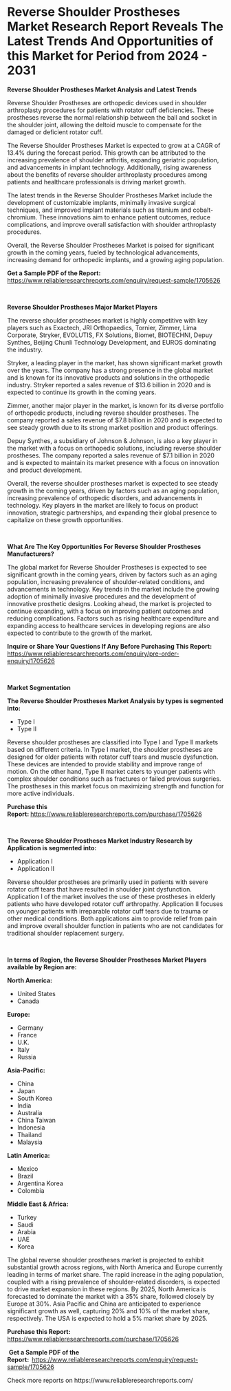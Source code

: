 <p><h1>Reverse Shoulder Prostheses Market Research Report Reveals The Latest Trends And Opportunities of this Market for Period from 2024 - 2031</h1></p><p><strong>Reverse Shoulder Prostheses Market Analysis and Latest Trends</strong></p>
<p><p>Reverse Shoulder Prostheses are orthopedic devices used in shoulder arthroplasty procedures for patients with rotator cuff deficiencies. These prostheses reverse the normal relationship between the ball and socket in the shoulder joint, allowing the deltoid muscle to compensate for the damaged or deficient rotator cuff.</p><p>The Reverse Shoulder Prostheses Market is expected to grow at a CAGR of 13.4% during the forecast period. This growth can be attributed to the increasing prevalence of shoulder arthritis, expanding geriatric population, and advancements in implant technology. Additionally, rising awareness about the benefits of reverse shoulder arthroplasty procedures among patients and healthcare professionals is driving market growth.</p><p>The latest trends in the Reverse Shoulder Prostheses Market include the development of customizable implants, minimally invasive surgical techniques, and improved implant materials such as titanium and cobalt-chromium. These innovations aim to enhance patient outcomes, reduce complications, and improve overall satisfaction with shoulder arthroplasty procedures.</p><p>Overall, the Reverse Shoulder Prostheses Market is poised for significant growth in the coming years, fueled by technological advancements, increasing demand for orthopedic implants, and a growing aging population.</p></p>
<p><strong>Get a Sample PDF of the Report:&nbsp;</strong> <a href="https://www.reliableresearchreports.com/enquiry/request-sample/1705626">https://www.reliableresearchreports.com/enquiry/request-sample/1705626</a></p>
<p>&nbsp;</p>
<p><strong>Reverse Shoulder Prostheses Major Market Players</strong></p>
<p><p>The reverse shoulder prostheses market is highly competitive with key players such as Exactech, JRI Orthopaedics, Tornier, Zimmer, Lima Corporate, Stryker, EVOLUTIS, FX Solutions, Biomet, BIOTECHNI, Depuy Synthes, Beijing Chunli Technology Development, and EUROS dominating the industry.</p><p>Stryker, a leading player in the market, has shown significant market growth over the years. The company has a strong presence in the global market and is known for its innovative products and solutions in the orthopedic industry. Stryker reported a sales revenue of $13.6 billion in 2020 and is expected to continue its growth in the coming years.</p><p>Zimmer, another major player in the market, is known for its diverse portfolio of orthopedic products, including reverse shoulder prostheses. The company reported a sales revenue of $7.8 billion in 2020 and is expected to see steady growth due to its strong market position and product offerings.</p><p>Depuy Synthes, a subsidiary of Johnson & Johnson, is also a key player in the market with a focus on orthopedic solutions, including reverse shoulder prostheses. The company reported a sales revenue of $7.1 billion in 2020 and is expected to maintain its market presence with a focus on innovation and product development.</p><p>Overall, the reverse shoulder prostheses market is expected to see steady growth in the coming years, driven by factors such as an aging population, increasing prevalence of orthopedic disorders, and advancements in technology. Key players in the market are likely to focus on product innovation, strategic partnerships, and expanding their global presence to capitalize on these growth opportunities.</p></p>
<p>&nbsp;</p>
<p><strong>What Are The Key Opportunities For Reverse Shoulder Prostheses Manufacturers?</strong></p>
<p><p>The global market for Reverse Shoulder Prostheses is expected to see significant growth in the coming years, driven by factors such as an aging population, increasing prevalence of shoulder-related conditions, and advancements in technology. Key trends in the market include the growing adoption of minimally invasive procedures and the development of innovative prosthetic designs. Looking ahead, the market is projected to continue expanding, with a focus on improving patient outcomes and reducing complications. Factors such as rising healthcare expenditure and expanding access to healthcare services in developing regions are also expected to contribute to the growth of the market.</p></p>
<p><strong>Inquire or Share Your Questions If Any Before Purchasing This Report:</strong> <a href="https://www.reliableresearchreports.com/enquiry/pre-order-enquiry/1705626">https://www.reliableresearchreports.com/enquiry/pre-order-enquiry/1705626</a></p>
<p>&nbsp;</p>
<p><strong>Market Segmentation</strong></p>
<p><strong>The Reverse Shoulder Prostheses Market Analysis by types is segmented into:</strong></p>
<p><ul><li>Type I</li><li>Type II</li></ul></p>
<p><p>Reverse shoulder prostheses are classified into Type I and Type II markets based on different criteria. In Type I market, the shoulder prostheses are designed for older patients with rotator cuff tears and muscle dysfunction. These devices are intended to provide stability and improve range of motion. On the other hand, Type II market caters to younger patients with complex shoulder conditions such as fractures or failed previous surgeries. The prostheses in this market focus on maximizing strength and function for more active individuals.</p></p>
<p><strong>Purchase this Report:&nbsp;</strong><a href="https://www.reliableresearchreports.com/purchase/1705626">https://www.reliableresearchreports.com/purchase/1705626</a></p>
<p>&nbsp;</p>
<p><strong>The Reverse Shoulder Prostheses Market Industry Research by Application is segmented into:</strong></p>
<p><ul><li>Application I</li><li>Application II</li></ul></p>
<p><p>Reverse shoulder prostheses are primarily used in patients with severe rotator cuff tears that have resulted in shoulder joint dysfunction. Application I of the market involves the use of these prostheses in elderly patients who have developed rotator cuff arthropathy. Application II focuses on younger patients with irreparable rotator cuff tears due to trauma or other medical conditions. Both applications aim to provide relief from pain and improve overall shoulder function in patients who are not candidates for traditional shoulder replacement surgery.</p></p>
<p>&nbsp;</p>
<p><strong>In terms of Region, the Reverse Shoulder Prostheses Market Players available by Region are:</strong></p>
<p>
    <p> <strong> North America: </strong>
        <ul>
            <li>United States</li>
            <li>Canada</li>
        </ul>
        </p> 
    <p> <strong> Europe: </strong>
        <ul>
            <li>Germany</li>
            <li>France</li>
            <li>U.K.</li>
            <li>Italy</li>
            <li>Russia</li>
        </ul>
        </p> 
    <p> <strong> Asia-Pacific: </strong>
        <ul>
            <li>China</li>
            <li>Japan</li>
            <li>South Korea</li>
            <li>India</li>
            <li>Australia</li>
            <li>China Taiwan</li>
            <li>Indonesia</li>
            <li>Thailand</li>
            <li>Malaysia</li>
        </ul>
        </p> 
    <p> <strong> Latin America: </strong>
        <ul>
            <li>Mexico</li>
            <li>Brazil</li>
            <li>Argentina Korea</li>
            <li>Colombia</li>
        </ul>
        </p> 
    <p> <strong> Middle East & Africa: </strong>
        <ul>
            <li>Turkey</li>
            <li>Saudi</li>
            <li>Arabia</li>
            <li>UAE</li>
            <li>Korea</li>
        </ul>
    </p>
    </p>
<p><p>The global reverse shoulder prostheses market is projected to exhibit substantial growth across regions, with North America and Europe currently leading in terms of market share. The rapid increase in the aging population, coupled with a rising prevalence of shoulder-related disorders, is expected to drive market expansion in these regions. By 2025, North America is forecasted to dominate the market with a 35% share, followed closely by Europe at 30%. Asia Pacific and China are anticipated to experience significant growth as well, capturing 20% and 10% of the market share, respectively. The USA is expected to hold a 5% market share by 2025.</p></p>
<p><strong>Purchase this Report: </strong><a href="https://www.reliableresearchreports.com/purchase/1705626">https://www.reliableresearchreports.com/purchase/1705626</a></p>
<p>&nbsp;<strong>Get a Sample PDF of the Report:&nbsp;&nbsp;</strong><a href="https://www.reliableresearchreports.com/enquiry/request-sample/1705626">https://www.reliableresearchreports.com/enquiry/request-sample/1705626</a></p>
<p><strong></strong></p>
<p>Check more reports on https://www.reliableresearchreports.com/</p>